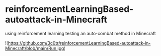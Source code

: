 # reinforcementLearningBased-autoattack-in-Minecraft
using reinforcement learning testing an auto-combat method in Minecraft  


!(https://github.com/3c0tr/reinforcementLearningBased-autoattack-in-Minecraft/blob/main/Run.jpg)
